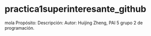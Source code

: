 # practica1superinteresante_github
mola
Propósito: 
Descripción: 
Autor: Huijing Zheng, PAI 5 grupo 2 de programación.
